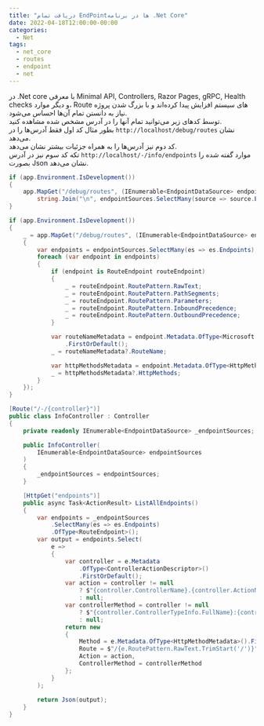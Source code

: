 ```yaml
---
title: "دریافت تمام EndPoint‌ها در برنامه .Net Core"
date: 2022-04-18T12:00:00-00:00
categories:
  - Net
tags:
  - net_core
  - routes
  - endpoint
  - net
---
```


در .Net core با معرفی Minimal API, Controllers, Razor Pages, gRPC, Health checks و دیگر موارد، Route های سیستم افزایش پیدا کرده‌اند و با بزرگ شدن پروژه نیاز به دانستن تمام آن‌ها احساس می‌شود.  
توسط کدهای زیر می‌توانید تمام آنها را در آدرس مشخص شده مشاهده کنید.  
بطور مثال کد اول فقط آدرس‌ها را در `http://localhost/debug/routes` نشان می‌دهد.  
کد دوم نیز آدرس‌ها را به همراه جزئیات بیشتر نشان می‌دهد.  
تکه کد سوم نیز در آدرس `http://localhost/-/info/endpoints` موارد گفته شده را بصورت Json نشان می‌دهد.  


```c#
if (app.Environment.IsDevelopment())
{
    app.MapGet("/debug/routes", (IEnumerable<EndpointDataSource> endpointSources) =>
        string.Join("\n", endpointSources.SelectMany(source => source.Endpoints)));
}
```

```c#
if (app.Environment.IsDevelopment())
{
    _ = app.MapGet("/debug/routes", (IEnumerable<EndpointDataSource> endpointSources) =>
    {
        var endpoints = endpointSources.SelectMany(es => es.Endpoints);
        foreach (var endpoint in endpoints)
        {
            if (endpoint is RouteEndpoint routeEndpoint)
            {
                _ = routeEndpoint.RoutePattern.RawText;
                _ = routeEndpoint.RoutePattern.PathSegments;
                _ = routeEndpoint.RoutePattern.Parameters;
                _ = routeEndpoint.RoutePattern.InboundPrecedence;
                _ = routeEndpoint.RoutePattern.OutboundPrecedence;
            }

            var routeNameMetadata = endpoint.Metadata.OfType<Microsoft.AspNetCore.Routing.RouteNameMetadata>()
                .FirstOrDefault();
            _ = routeNameMetadata?.RouteName;

            var httpMethodsMetadata = endpoint.Metadata.OfType<HttpMethodMetadata>().FirstOrDefault();
            _ = httpMethodsMetadata?.HttpMethods;
        }
    });
}
```

```C#
[Route("/-/{controller}")]
public class InfoController : Controller
{
    private readonly IEnumerable<EndpointDataSource> _endpointSources;

    public InfoController(
        IEnumerable<EndpointDataSource> endpointSources
    )
    {
        _endpointSources = endpointSources;
    }

    [HttpGet("endpoints")]
    public async Task<ActionResult> ListAllEndpoints()
    {
        var endpoints = _endpointSources
            .SelectMany(es => es.Endpoints)
            .OfType<RouteEndpoint>();
        var output = endpoints.Select(
            e =>
            {
                var controller = e.Metadata
                    .OfType<ControllerActionDescriptor>()
                    .FirstOrDefault();
                var action = controller != null
                    ? $"{controller.ControllerName}.{controller.ActionName}"
                    : null;
                var controllerMethod = controller != null
                    ? $"{controller.ControllerTypeInfo.FullName}:{controller.MethodInfo.Name}"
                    : null;
                return new
                {
                    Method = e.Metadata.OfType<HttpMethodMetadata>().FirstOrDefault()?.HttpMethods?[0],
                    Route = $"/{e.RoutePattern.RawText.TrimStart('/')}",
                    Action = action,
                    ControllerMethod = controllerMethod
                };
            }
        );
        
        return Json(output);
    }
}
```